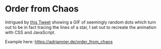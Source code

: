 # Order from Chaos

Intrigued by [this Tweet](https://twitter.com/wonderofscience/status/1224478638789124096) showing a GIF of seemingly random dots which turn out to be in fact tracing the lines of a star, I set out to recreate the animation with CSS and JavaScript.

Example here: https://adriannier.de/order_from_chaos

